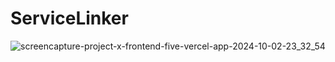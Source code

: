 
# ServiceLinker
![screencapture-project-x-frontend-five-vercel-app-2024-10-02-23_32_54](https://github.com/user-attachments/assets/75cdd0b1-e47d-4807-9590-a9c9cd42c795)
